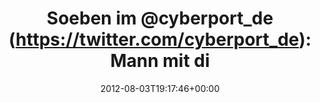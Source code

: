 ---
retweeted: false
source: <a href="http://twitter.com" rel="nofollow">Twitter Web Client</a>
entities:
  hashtags: []
  symbols: []
  user_mentions:
  - name: Cyberport GmbH
    screen_name: cyberport_de
    indices:
    - '10'
    - '23'
    id_str: '36617408'
    id: '36617408'
  urls: []
display_text_range:
- '0'
- '139'
favorite_count: '0'
id_str: '231468922849857536'
truncated: false
retweet_count: '0'
id: '231468922849857536'
created_at: Fri Aug 03 19:17:46 +0000 2012
favorited: false
full_text: 'Soeben im [@cyberport_de](https://twitter.com/cyberport_de): Mann mit
  dicker GeForce GTX unterm Arm. Verkäufer sehr lässig: »Lassen sie den armen Kerl
  durch. Der muss zocken!«'
lang: de
tags:
- pesos/twitter
date: '2012-08-03T19:17:46+00:00'
src: https://twitter.com/bascht/status/231468922849857536
original_url: https://twitter.com/bascht/status/231468922849857536
type: twitter_tweet
text: 'Soeben im [@cyberport_de](https://twitter.com/cyberport_de): Mann mit dicker
  GeForce GTX unterm Arm. Verkäufer sehr lässig: »Lassen sie den armen Kerl durch.
  Der muss zocken!«'
title: 'Soeben im @cyberport_de (https://twitter.com/cyberport_de): Mann mit di'

---